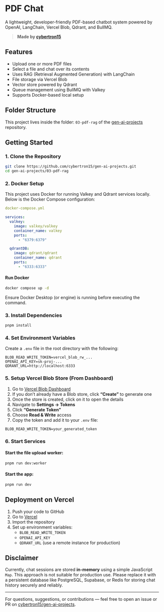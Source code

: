 # PDF Chat

A lightweight, developer-friendly PDF-based chatbot system powered by OpenAI, LangChain, Vercel Blob, Qdrant, and BullMQ.

> **Made by [cybertron15](https://github.com/cybertron15)**

## Features

* Upload one or more PDF files
* Select a file and chat over its contents
* Uses RAG (Retrieval Augmented Generation) with LangChain
* File storage via Vercel Blob
* Vector store powered by Qdrant
* Queue management using BullMQ with Valkey
* Supports Docker-based local setup

## Folder Structure

This project lives inside the folder: `03-pdf-rag` of the [gen-ai-projects](https://github.com/cybertron15/gen-ai-projects) repository.

## Getting Started

### 1. Clone the Repository

```bash
git clone https://github.com/cybertron15/gen-ai-projects.git
cd gen-ai-projects/03-pdf-rag
```

### 2. Docker Setup

This project uses Docker for running Valkey and Qdrant services locally. Below is the Docker Compose configuration:

```yaml
docker-compose.yml

services:
  valkey:
    image: valkey/valkey
    container_name: valkey
    ports:
      - "6379:6379"

  qdrantDB:
    image: qdrant/qdrant
    container_name: qdrant
    ports:
      - "6333:6333"
```

#### Run Docker

```bash
docker compose up -d
```

Ensure Docker Desktop (or engine) is running before executing the command.

### 3. Install Dependencies

```bash
pnpm install
```

### 4. Set Environment Variables

Create a `.env` file in the root directory with the following:

```env
BLOB_READ_WRITE_TOKEN=vercel_blob_rw_...
OPENAI_API_KEY=sk-proj-...
QDRANT_URL=http://localhost:6333
```

### 5. Setup Vercel Blob Store (From Dashboard)

1. Go to [Vercel Blob Dashboard](https://vercel.com/storage/blob)
2. If you don’t already have a Blob store, click **“Create”** to generate one
3. Once the store is created, click on it to open the details
4. Navigate to **Settings → Tokens**
5. Click **“Generate Token”**
6. Choose **Read & Write** access
7. Copy the token and add it to your `.env` file:

```env
BLOB_READ_WRITE_TOKEN=your_generated_token
```

### 6. Start Services

#### Start the file upload worker:

```bash
pnpm run dev:worker
```

#### Start the app:

```bash
pnpm run dev
```

## Deployment on Vercel

1. Push your code to GitHub
2. Go to [Vercel](https://vercel.com/)
3. Import the repository
4. Set up environment variables:
   * `BLOB_READ_WRITE_TOKEN`
   * `OPENAI_API_KEY`
   * `QDRANT_URL` (use a remote instance for production)

## Disclaimer

Currently, chat sessions are stored **in-memory** using a simple JavaScript `Map`. This approach is not suitable for production use. Please replace it with a persistent database like PostgreSQL, Supabase, or Redis for storing chat history securely and reliably.

---

For questions, suggestions, or contributions — feel free to open an issue or PR on [cybertron15/gen-ai-projects](https://github.com/cybertron15/gen-ai-projects).
